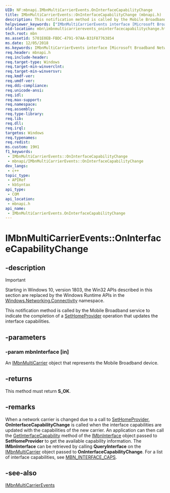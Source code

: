 ```yaml
---
UID: NF:mbnapi.IMbnMultiCarrierEvents.OnInterfaceCapabilityChange
title: IMbnMultiCarrierEvents::OnInterfaceCapabilityChange (mbnapi.h)
description: This notification method is called by the Mobile Broadband service to indicate the completion of a SetHomeProvider operation that updates the interface capabilities.
helpviewer_keywords: ["IMbnMultiCarrierEvents interface [Microsoft Broadband Networks]","OnInterfaceCapabilityChange method","IMbnMultiCarrierEvents.OnInterfaceCapabilityChange","IMbnMultiCarrierEvents::OnInterfaceCapabilityChange","OnInterfaceCapabilityChange","OnInterfaceCapabilityChange method [Microsoft Broadband Networks]","OnInterfaceCapabilityChange method [Microsoft Broadband Networks]","IMbnMultiCarrierEvents interface","mbn.imbnmulticarrierevents_oninterfacecapabilitychange","mbnapi/IMbnMultiCarrierEvents::OnInterfaceCapabilityChange"]
old-location: mbn\imbnmulticarrierevents_oninterfacecapabilitychange.htm
tech.root: mbn
ms.assetid: 5701E0EB-FBDC-4791-97AA-B31F87763854
ms.date: 12/05/2018
ms.keywords: IMbnMultiCarrierEvents interface [Microsoft Broadband Networks],OnInterfaceCapabilityChange method, IMbnMultiCarrierEvents.OnInterfaceCapabilityChange, IMbnMultiCarrierEvents::OnInterfaceCapabilityChange, OnInterfaceCapabilityChange, OnInterfaceCapabilityChange method [Microsoft Broadband Networks], OnInterfaceCapabilityChange method [Microsoft Broadband Networks],IMbnMultiCarrierEvents interface, mbn.imbnmulticarrierevents_oninterfacecapabilitychange, mbnapi/IMbnMultiCarrierEvents::OnInterfaceCapabilityChange
req.header: mbnapi.h
req.include-header: 
req.target-type: Windows
req.target-min-winverclnt: 
req.target-min-winversvr: 
req.kmdf-ver: 
req.umdf-ver: 
req.ddi-compliance: 
req.unicode-ansi: 
req.idl: 
req.max-support: 
req.namespace: 
req.assembly: 
req.type-library: 
req.lib: 
req.dll: 
req.irql: 
targetos: Windows
req.typenames: 
req.redist: 
ms.custom: 19H1
f1_keywords:
 - IMbnMultiCarrierEvents::OnInterfaceCapabilityChange
 - mbnapi/IMbnMultiCarrierEvents::OnInterfaceCapabilityChange
dev_langs:
 - c++
topic_type:
 - APIRef
 - kbSyntax
api_type:
 - COM
api_location:
 - mbnapi.h
api_name:
 - IMbnMultiCarrierEvents.OnInterfaceCapabilityChange
---
```


# IMbnMultiCarrierEvents::OnInterfaceCapabilityChange


## -description

> [!IMPORTANT]
> Starting in Windows 10, version 1803, the Win32 APIs described in this section are replaced by the Windows Runtime APIs in the [Windows.Networking.Connectivity](/uwp/api/windows.networking.connectivity) namespace.

This notification method is called by the Mobile Broadband service to indicate the completion of a <a href="/windows/desktop/api/mbnapi/nf-mbnapi-imbnmulticarrier-sethomeprovider">SetHomeProvider</a> operation that updates the interface capabilities.

## -parameters

### -param mbnInterface [in]

An <a href="/windows/desktop/api/mbnapi/nn-mbnapi-imbnmulticarrier">IMbnMultiCarrier</a> object that represents the Mobile Broadband device.

## -returns

This method must return <b>S_OK</b>.

## -remarks

When a network carrier is changed due to a call to <a href="/windows/desktop/api/mbnapi/nf-mbnapi-imbnmulticarrier-sethomeprovider">SetHomeProvider</a>, <b>OnInterfaceCapabilityChange</b>  is called when the interface capabilities are updated with the capabilities of the new carrier. An application can then call the <a href="/windows/desktop/api/mbnapi/nf-mbnapi-imbninterface-getinterfacecapability">GetInterfaceCapability</a> method of the <a href="/windows/desktop/api/mbnapi/nn-mbnapi-imbninterface">IMbnInterface</a> object passed to <b>SetHomeProvider</b> to get the available capability information. The <b>IMbnInterface</b> can be retrieved by calling <b>QueryInterface</b> on the <a href="/windows/desktop/api/mbnapi/nn-mbnapi-imbnmulticarrier">IMbnMultiCarrier</a> object passed to <b>OnInterfaceCapabilityChange</b>. For a list of interface capabilities, see <a href="/windows/desktop/api/mbnapi/ns-mbnapi-mbn_interface_caps">MBN_INTERFACE_CAPS</a>.

## -see-also

<a href="/windows/desktop/api/mbnapi/nn-mbnapi-imbnmulticarrierevents">IMbnMultiCarrierEvents</a>
